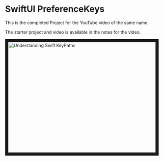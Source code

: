 # SwiftUI PreferenceKeys

This is the completed Project for the YouTube video of the same name

The starter project and video is available in the notes for the video.

<a href="http://www.youtube.com/watch?feature=player_embedded&v=2-fzccDtc7o
" target="_blank"><img src="http://img.youtube.com/vi/2-fzccDtc7o/0.jpg" 
alt="Understanding Swift KeyPaths" width="480" height="360" border="10" /></a>

